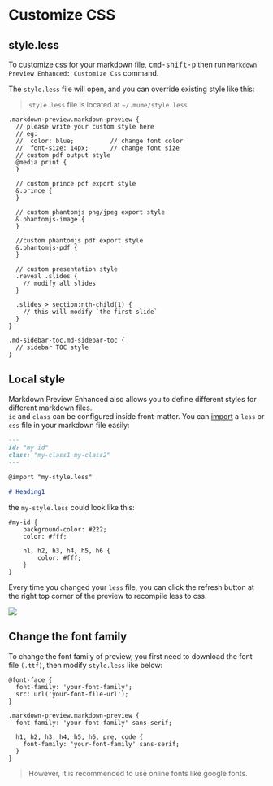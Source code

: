 # Customize CSS  

## style.less

To customize css for your markdown file, <kbd>cmd-shift-p</kbd> then run `Markdown Preview Enhanced: Customize Css` command.   

The `style.less` file will open, and you can override existing style like this:  

> `style.less` file is located at `~/.mume/style.less`

```less
.markdown-preview.markdown-preview {
  // please write your custom style here
  // eg:
  //  color: blue;          // change font color
  //  font-size: 14px;      // change font size
  // custom pdf output style
  @media print {
  }

  // custom prince pdf export style
  &.prince {
  }

  // custom phantomjs png/jpeg export style
  &.phantomjs-image {
  }

  //custom phantomjs pdf export style
  &.phantomjs-pdf {
  }

  // custom presentation style
  .reveal .slides {
    // modify all slides
  }

  .slides > section:nth-child(1) {
    // this will modify `the first slide`
  }
}

.md-sidebar-toc.md-sidebar-toc {
  // sidebar TOC style
}
```

## Local style
Markdown Preview Enhanced also allows you to define different styles for different markdown files.  
`id` and `class` can be configured inside front-matter.
You can [import](file-imports.md) a `less` or `css` file in your markdown file easily:  

```markdown
---
id: "my-id"
class: "my-class1 my-class2"
---

@import "my-style.less"

# Heading1
```  

the `my-style.less` could look like this:  

```less
#my-id {
    background-color: #222;
    color: #fff;

    h1, h2, h3, h4, h5, h6 {
        color: #fff;
    }
}
```

Every time you changed your `less` file, you can click the refresh button at the right top corner of the preview to recompile less to css.   

![](https://cloud.githubusercontent.com/assets/1908863/22716917/c7088ae0-ed5d-11e6-8db9-e1ab035a3a2b.png)

## Change the font family  
To change the font family of preview, you first need to download the font file `(.ttf)`, then modify `style.less` like below:   

```less
@font-face {
  font-family: 'your-font-family';
  src: url('your-font-file-url');
}

.markdown-preview.markdown-preview {
  font-family: 'your-font-family' sans-serif;

  h1, h2, h3, h4, h5, h6, pre, code {
    font-family: 'your-font-family' sans-serif;
  }
}
```

> However, it is recommended to use online fonts like google fonts.  